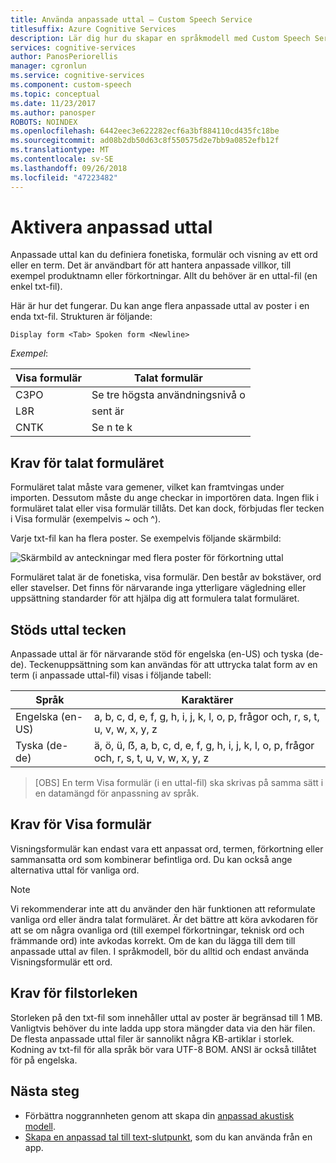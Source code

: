 ```yaml
---
title: Använda anpassade uttal – Custom Speech Service
titlesuffix: Azure Cognitive Services
description: Lär dig hur du skapar en språkmodell med Custom Speech Service.
services: cognitive-services
author: PanosPeriorellis
manager: cgronlun
ms.service: cognitive-services
ms.component: custom-speech
ms.topic: conceptual
ms.date: 11/23/2017
ms.author: panosper
ROBOTS: NOINDEX
ms.openlocfilehash: 6442eec3e622282ecf6a3bf884110cd435fc18be
ms.sourcegitcommit: ad08b2db50d63c8f550575d2e7bb9a0852efb12f
ms.translationtype: MT
ms.contentlocale: sv-SE
ms.lasthandoff: 09/26/2018
ms.locfileid: "47223482"
---
```

# <a name="enable-custom-pronunciation"></a>Aktivera anpassad uttal
Anpassade uttal kan du definiera fonetiska, formulär och visning av ett ord eller en term. Det är användbart för att hantera anpassade villkor, till exempel produktnamn eller förkortningar. Allt du behöver är en uttal-fil (en enkel txt-fil).

Här är hur det fungerar. Du kan ange flera anpassade uttal av poster i en enda txt-fil. Strukturen är följande:

```
Display form <Tab> Spoken form <Newline>
```

*Exempel*:

| Visa formulär | Talat formulär |
|----------|-------|
| C3PO | Se tre högsta användningsnivå o |
| L8R | sent är |
| CNTK | Se n te k|

## <a name="requirements-for-the-spoken-form"></a>Krav för talat formuläret
Formuläret talat måste vara gemener, vilket kan framtvingas under importen. Dessutom måste du ange checkar in importören data. Ingen flik i formuläret talat eller visa formulär tillåts. Det kan dock, förbjudas fler tecken i Visa formulär (exempelvis ~ och ^).

Varje txt-fil kan ha flera poster. Se exempelvis följande skärmbild:

![Skärmbild av anteckningar med flera poster för förkortning uttal](../../../media/cognitive-services/custom-speech-service/custom-speech-pronunciation-file.png)

Formuläret talat är de fonetiska, visa formulär. Den består av bokstäver, ord eller stavelser. Det finns för närvarande inga ytterligare vägledning eller uppsättning standarder för att hjälpa dig att formulera talat formuläret. 

## <a name="supported-pronunciation-characters"></a>Stöds uttal tecken
Anpassade uttal är för närvarande stöd för engelska (en-US) och tyska (de-de). Teckenuppsättning som kan användas för att uttrycka talat form av en term (i anpassade uttal-fil) visas i följande tabell: 

| Språk | Karaktärer |
|---------- |----------|
| Engelska (en-US) | a, b, c, d, e, f, g, h, i, j, k, l, o, p, frågor och, r, s, t, u, v, w, x, y, z |
| Tyska (de-de) | ä, ö, ü, ẞ, a, b, c, d, e, f, g, h, i, j, k, l, o, p, frågor och, r, s, t, u, v, w, x, y, z |

>[OBS] En term Visa formulär (i en uttal-fil) ska skrivas på samma sätt i en datamängd för anpassning av språk.

## <a name="requirements-for-the-display-form"></a>Krav för Visa formulär
Visningsformulär kan endast vara ett anpassat ord, termen, förkortning eller sammansatta ord som kombinerar befintliga ord. Du kan också ange alternativa uttal för vanliga ord. 

>[!NOTE]
Vi rekommenderar inte att du använder den här funktionen att reformulate vanliga ord eller ändra talat formuläret. Är det bättre att köra avkodaren för att se om några ovanliga ord (till exempel förkortningar, teknisk ord och främmande ord) inte avkodas korrekt. Om de kan du lägga till dem till anpassade uttal av filen. I språkmodell, bör du alltid och endast använda Visningsformulär ett ord. 

## <a name="requirements-for-the-file-size"></a>Krav för filstorleken
Storleken på den txt-fil som innehåller uttal av poster är begränsad till 1 MB. Vanligtvis behöver du inte ladda upp stora mängder data via den här filen. De flesta anpassade uttal filer är sannolikt några KB-artiklar i storlek. Kodning av txt-fil för alla språk bör vara UTF-8 BOM. ANSI är också tillåtet för på engelska.

## <a name="next-steps"></a>Nästa steg
* Förbättra noggrannheten genom att skapa din [anpassad akustisk modell](cognitive-services-custom-speech-create-acoustic-model.md).
* [Skapa en anpassad tal till text-slutpunkt](cognitive-services-custom-speech-create-endpoint.md), som du kan använda från en app.
